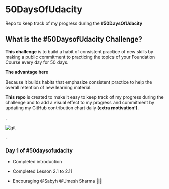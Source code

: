 

# 50DaysOfUdacity




Repo to keep track of my progress during the **#50DaysOfUdacity**





## What is the #50DaysofUdacity Challenge?


**This challenge** is to build a habit of consistent practice of new skills by making a public commitment to practicing the topics of your Foundation Course every day for 50 days.

**The advantage here**

Because it builds habits that emphasize consistent practice to help the overall retention of new learning material.


**This repo**  is created to make it easy to keep track of my progress during the challenge and to add a visual effect to my progress and commitment by updating my GitHub contribution chart daily **(extra motivation!).**

.


![git](https://user-images.githubusercontent.com/36210723/87428302-d2ed2f00-c5ea-11ea-9aa1-21b8c3cd7a7d.jpg)

.



### Day 1 of #50daysofudacity
 - Completed introduction
 * Completed Lesson 2.1 to 2.11
 - Encouraging @Sabyh  @Umesh Sharma  :muscle::raised_hands:
 





